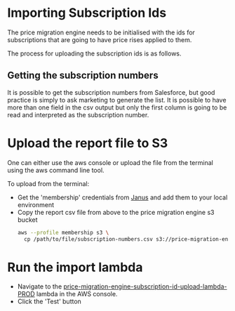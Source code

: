 # Importing Subscription Ids

The price migration engine needs to be initialised with the ids for subscriptions that are going to have price rises 
applied to them.

The process for uploading the subscription ids is as follows.

## Getting the subscription numbers

It is possible to get the subscription numbers from Salesforce, but good practice is simply to ask marketing to generate the list. It is possible to have more than one field in the csv output but only the first column is going to be read and interpreted as the subscription number.

# Upload the report file to S3

One can either use the aws console or upload the file from the terminal using the aws command line tool. 

To upload from the terminal:

- Get the 'membership' credentials from [Janus](https://janus.gutools.co.uk/) and add them to your local environment
- Copy the report csv file from above to the price migration engine s3 bucket
  ```bash
  aws --profile membership s3 \
    cp /path/to/file/subscription-numbers.csv s3://price-migration-engine-prod/<migration name>/subscription-numbers.csv
  ``` 

# Run the import lambda

- Navigate to the [price-migration-engine-subscription-id-upload-lambda-PROD](https://eu-west-1.console.aws.amazon.com/lambda/home?region=eu-west-1#/functions/price-migration-engine-subscription-id-upload-lambda-PROD?tab=configuration)
lambda in the AWS console.
- Click the 'Test' button

